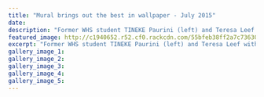 ```yaml
---
title: "Mural brings out the best in wallpaper - July 2015"
date: 
description: "Former WHS student TINEKE Paurini (left) and Teresa Leef with their entry in this year's mural competition, Wanganui Midweek article on 30/7/15..."
featured_image: http://c1940652.r52.cf0.rackcdn.com/55bfeb38ff2a7c7363001100/Tineke-Paurini-Wall-Art-30.7.gif
excerpt: "Former WHS student TINEKE Paurini (left) and Teresa Leef with their entry in this year's mural competition."
gallery_image_1: 
gallery_image_2: 
gallery_image_3: 
gallery_image_4: 
gallery_image_5: 
---
```

